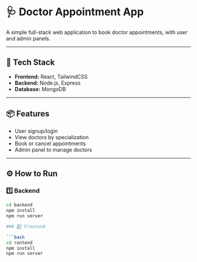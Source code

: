 # 🩺 Doctor Appointment App

A simple full-stack web application to book doctor appointments, with user and admin panels.

---

## 🚀 Tech Stack

- **Frontend:** React, TailwindCSS  
- **Backend:** Node.js, Express  
- **Database:** MongoDB

---

## 📦 Features

- User signup/login
- View doctors by specialization
- Book or cancel appointments
- Admin panel to manage doctors

---

## ⚙️ How to Run

### 1️⃣ Backend

```bash
cd backend
npm install
npm run server

### 1️⃣ Frontend

```bash
cd rontend
npm install
npm run server
